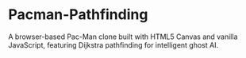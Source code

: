 # Pacman-Pathfinding
A browser-based Pac-Man clone built with HTML5 Canvas and vanilla JavaScript, featuring Dijkstra pathfinding for intelligent ghost AI.
